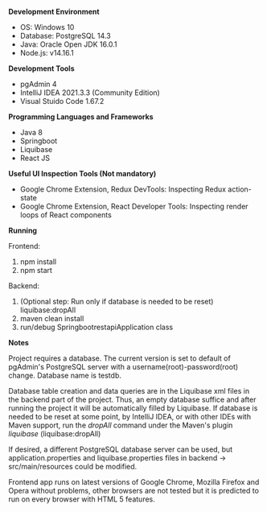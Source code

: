 **Development Environment**
- OS: Windows 10
- Database: PostgreSQL 14.3
- Java: Oracle Open JDK 16.0.1
- Node.js: v14.16.1

**Development Tools**
- pgAdmin 4
- IntelliJ IDEA  2021.3.3 (Community Edition)
- Visual Stuido Code 1.67.2

**Programming Languages and Frameworks**
- Java 8
- Springboot
- Liquibase
- React JS


**Useful UI Inspection Tools (Not mandatory)**
- Google Chrome Extension, Redux DevTools: Inspecting Redux action-state
- Google Chrome Extension, React Developer Tools: Inspecting render loops of React components 

**Running**

Frontend: 
1. npm install 
2. npm start

Backend: 
1. (Optional step: Run only if database is needed to be reset) liquibase:dropAll
2. maven clean install
3. run/debug SpringbootrestapiApplication class

**Notes**

Project requires a database. The current version is set to default of pgAdmin's PostgreSQL server 
with a username(root)-password(root) change. Database name is testdb. 

Database table creation and data queries are in the Liquibase xml files in the backend part of the project. 
Thus, an empty database suffice and after running the project it will be automatically filled by Liquibase. 
If database is needed to be reset at some point, by IntelliJ IDEA, or with other IDEs with Maven support, 
run the _dropAll_ command under the Maven's plugin _liquibase_ (liquibase:dropAll)

If desired, a different PostgreSQL database server can be used, but application.properties and liquibase.properties 
files in backend -> src/main/resources could be modified.

Frontend app runs on latest versions of Google Chrome, Mozilla Firefox and Opera without problems, 
other browsers are not tested but it is predicted to run on every browser with HTML 5 features.
